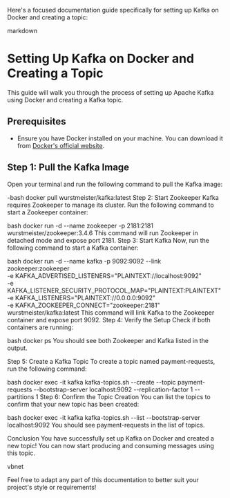Here's a focused documentation guide specifically for setting up Kafka on Docker and creating a topic:

markdown
# Setting Up Kafka on Docker and Creating a Topic

This guide will walk you through the process of setting up Apache Kafka using Docker and creating a Kafka topic.

## Prerequisites

- Ensure you have Docker installed on your machine. You can download it from [Docker's official website](https://www.docker.com/get-started).

## Step 1: Pull the Kafka Image

Open your terminal and run the following command to pull the Kafka image:

-bash
docker pull wurstmeister/kafka:latest
Step 2: Start Zookeeper
Kafka requires Zookeeper to manage its cluster. Run the following command to start a Zookeeper container:

bash
docker run -d --name zookeeper -p 2181:2181 wurstmeister/zookeeper:3.4.6
This command will run Zookeeper in detached mode and expose port 2181.
Step 3: Start Kafka
Now, run the following command to start a Kafka container:

bash
docker run -d --name kafka -p 9092:9092 --link zookeeper:zookeeper \
  -e KAFKA_ADVERTISED_LISTENERS="PLAINTEXT://localhost:9092" \
  -e KAFKA_LISTENER_SECURITY_PROTOCOL_MAP="PLAINTEXT:PLAINTEXT" \
  -e KAFKA_LISTENERS="PLAINTEXT://0.0.0.0:9092" \
  -e KAFKA_ZOOKEEPER_CONNECT="zookeeper:2181" \
  wurstmeister/kafka:latest
This command will link Kafka to the Zookeeper container and expose port 9092.
Step 4: Verify the Setup
Check if both containers are running:

bash
docker ps
You should see both Zookeeper and Kafka listed in the output.

Step 5: Create a Kafka Topic
To create a topic named payment-requests, run the following command:

bash
docker exec -it kafka kafka-topics.sh --create --topic payment-requests --bootstrap-server localhost:9092 --replication-factor 1 --partitions 1
Step 6: Confirm the Topic Creation
You can list the topics to confirm that your new topic has been created:

bash
docker exec -it kafka kafka-topics.sh --list --bootstrap-server localhost:9092
You should see payment-requests in the list of topics.

Conclusion
You have successfully set up Kafka on Docker and created a new topic! You can now start producing and consuming messages using this topic.

vbnet

Feel free to adapt any part of this documentation to better suit your project's style or requirements!





